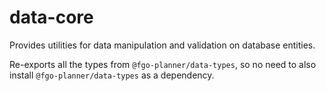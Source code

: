 # data-core
Provides utilities for data manipulation and validation on database entities.

Re-exports all the types from `@fgo-planner/data-types`, so no need to also install `@fgo-planner/data-types` as a dependency.
